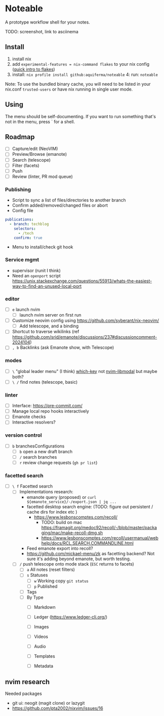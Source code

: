 # Noteable

A prototype workflow shell for your notes.

TODO: screenshot, link to asciinema

## Install

1. install nix
2. add `experimental-features = nix-command flakes` to your nix config ([quick intro to flakes](https://zimbatm.com/notes/nixflakes))
3. install: `nix profile install github:aquiferma/noteable`
4: run: `noteable`

Note: To use the bundled binary cache, you will need to be listed in your nix.conf `trusted-users` or have nix running in single user mode. 

## Using 

The menu should be self-documenting. If you want to run something that's not in the menu, press \` for a shell.

## Roadmap

- [ ] Capture/edit (NeoVIM)
- [ ] Preview/Browse (emanote)
- [ ] Search (telescope)
- [ ] Filter (facets)
- [ ] Push
- [ ] Review (linter, PR mod queue)

### Publishing

- Script to sync a list of files/directories to another branch
- Confirm added/removed/changed files or abort
- Config file

```yaml
publications:
  - branch: techblog
    selectors:
      - /tech
    confirm: true
```

- Menu to install/check git hook

### Service mgmt

 - supervisor (runit I think)
 - Need an `openport` script https://unix.stackexchange.com/questions/55913/whats-the-easiest-way-to-find-an-unused-local-port

### editor
- [ ] `e` launch nvim
  - [ ] launch nvim server on first run
- [ ] Customize neovim config using https://github.com/syberant/nix-neovim/
  - [ ] Add telescope, and a binding
- [ ] Shortcut to traverse wikilinks (ref https://github.com/srid/emanote/discussions/237#discussioncomment-2024104)
- [ ] `, b` Backlinks (ask Emanote show, with Telescope)

### modes

- [ ] `\` "global leader menu" (I think) [which-key](https://github.com/folke/which-key.nvim) not [nvim-libmodal](https://github.com/Iron-E/nvim-libmodal) but maybe both?
- [ ] `\ /` find notes (telescope, basic)

### linter
- [ ] Interface: https://pre-commit.com/
- [ ] Manage local repo hooks interactively
- [ ] Emanote checks
- [ ] Interactive resolvers?

### version control

- [ ] `b` branchesConfigurations
  - [ ] `b` open a new draft branch
  - [ ] `/` search branches
  - [ ] `r` review change requests (`gh pr list`)

### facetted search

- [ ] `\ f` Facetted search
  - [ ] Implementations research:
    - emanote query (proposed) or `curl ${emanote_service}/-/export.json | jq ...` 
    - facetted desktop search engine: (TODO: figure out persistent / cache dirs for index etc )
      - https://www.lesbonscomptes.com/recoll/
        - TODO: build on mac https://framagit.org/medoc92/recoll/-/blob/master/packaging/mac/make-recoll-dmg.sh
        - https://www.lesbonscomptes.com/recoll/usermanual/webhelp/docs/RCL.SEARCH.COMMANDLINE.html
    - Feed emanote export into recoll?
    - https://github.com/mickael-menu/zk as facetting backend? Not sure it's adding beyond emanote, but worth testing.
  - [ ] `/` push telescope onto mode stack (`ESC` returns to facets)
    - [ ] `a` All notes (reset filters)
    - [ ] `s` Statuses
      - [ ] `w` Working copy `git status`
      - [ ] `p` Published
    - [ ] Tags
    - [ ] By Type
      - [ ] Markdown
      - [ ] Ledger (https://www.ledger-cli.org/)
      - [ ] Images
      - [ ] Videos
      - [ ] Audio
      - [ ] Templates
      - [ ] Metadata


## nvim research

Needed packages
 - git ui: neogit (magit clone) or lazygit
 - https://github.com/pta2002/nixvim/issues/16